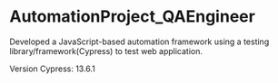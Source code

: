 # AutomationProject_QAEngineer
Developed a JavaScript-based automation framework using a testing library/framework(Cypress) to test web application.

Version Cypress: 13.6.1
